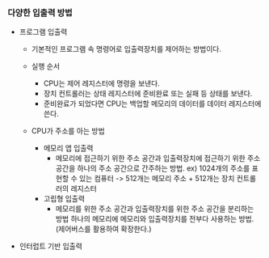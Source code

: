 ### 다양한 입출력 방법

- 프로그램 입출력

  - 기본적인 프로그램 속 명령어로 입출력장치를 제어하는 방법이다.
  - 실행 순서

    - CPU는 제어 레지스터에 명령을 보낸다.
    - 장치 컨트롤러는 상태 레지스터에 준비완료 또는 실패 등 상태를 보낸다.
    - 준비완료가 되었다면 CPU는 백업할 메모리의 데이터를 데이터 레지스터에 쓴다.

  - CPU가 주소를 아는 방법
    - 메모리 앱 입출력
      - 메모리에 접근하기 위한 주소 공간과 입출력장치에 접근하기 위한 주소 공간을 하나의 주소 공간으로 간주하는 방법.
        ex) 1024개의 주소를 표현할 수 있는 컴퓨터 -> 512개는 메모리 주소 + 512개는 장치 컨트롤러의 레지스터
    - 고립형 입출력
      - 메모리를 위한 주소 공간과 입출력장치를 위한 주소 공간을 분리하는 방법
        하나의 메모리에 메모리와 입출력장치를 전부다 사용하는 방법. (제어버스를 활용하여 확장한다.)

- 인터럽트 기반 입출력
